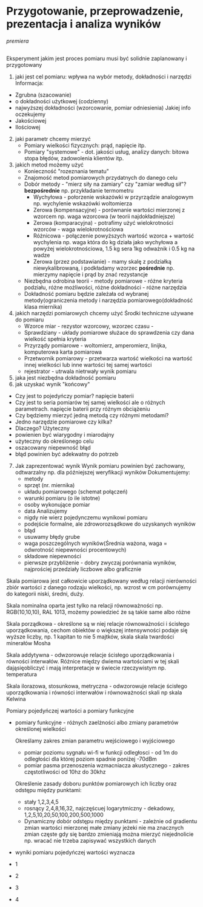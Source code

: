 # Przygotowanie, przeprowadzenie, prezentacja i analiza wyników
*premiera*
## 
Eksperyment jakim jest proces pomiaru musi być solidnie zaplanowany i przygotowany 
1. jaki jest cel pomiaru:
  wpływa na wybór metody, dokładności i narzędzi
  Informacja:
  - Zgrubna (szacowanie)
  - o dokładności użytkowej (codzienny)
  - najwyższej dokładności (wzorcowanie, pomiar odniesienia)
  Jakiej info oczekujemy
  - Jakościowej
  - Ilościowej
2. jaki parametr chcemy mierzyć
   - Pomiary wielkości fizycznych: prąd, napięcie itp.
   - Pomiary "systemowe" - dot. jakości usług, analizy danych: bitowa stopa błędów, zadowolenia klientów itp. 
3. jakich metod możemy użyć
   - Konieczność "rozeznania tematu"
   - Znajomość metod pomiarowych przydatnych do danego celu
   - Dobór metody - "mierz siły na zamiary" czy "zamiar według sił"?
     **bezpośrednie** np. przykładanie termometru
     - Wychyłowa - połorzenie wskazówki w przyrządzie analogowym np. wychylenie wskazówki woltomierza
     - Zerowa (kompensacyjne) - porównanie wartości mierzonej z wzorcem np. waga wzorcowa (w teorii najdokładniejsze)
     - Zerowa (komparacyjna) - potrafimy użyć wielokrotności wzorców - waga wielokrotnościowa
     - Różnicowa - połączenie powyższych wartość wzorca + wartość wychylenia np. waga która do kg działa jako wychyłowa a powyżej wielokrotnościowa, 1.5 kg sera 1kg odważnik i 0.5 kg na wadze
     - Zerowa (przez podstawianie) - mamy skalę z podziałką niewykalibrowaną, i podkładamy wzorzec
     **pośrednie** np. mierzymy napięcie i prąd by znać rezystancje
   - Niezbędna odrobina teorii - metody pomiarowe - różne kryteria podziału, różne możliwości, różne dokładności - różne narzędzia
   - Dokładność pomiaru będzie zależała od wybranej metody(ograniczenia metody i narzędzia pomiarowego(dokładność klasa miernika)
4. jakich narzędzi pomiarowych chcemy użyć
   Środki techniczne używane do pomiaru
   - Wzorce miar - rezystor wzorcowy, wzorzec czasu -
   - Sprawdziany - układy pomiarowe służace do sprawdzenia czy dana wielkość spełnia kryteria
   - Przyrządy pomiarowe - woltomierz, amperomierz, linijka, komputerowa karta pomiarowa
   - Przetwornik pomiarowy - przetwarza wartość wielkości na wartość innej wielkości lub inne wartości tej samej wartości
   - rejestrator - utrwala nietrwały wynik pomiaru
5. jaka jest niezbędna dokładność pomiaru
6.  jak uzyskać wynik "końcowy"
   - Czy jest to pojedyńczy pomiar? napięcie baterii
   - Czy jest to seria pomiarów tej samej wielkości ale o różnych parametrach. napięcie baterii przy różnym obciążeniu
   - Czy będziemy mierzyć jedną metodą czy różnymi metodami?
   - Jedno narzędzie pomiarowe czy kilka?
   - Dlaczego? Użyteczny
   - powienien być wiarygodny i miarodajny
   - użyteczny do określonego celu
   - oszacowany niepewność błąd
   - błąd powinien być adekwatny do potrzeb
7. Jak zaprezentować wynik
   Wynik pomiaru powinien być zachowany, odtwarzalny np. dla późniejszej weryfikacji wyników
   Dokumentujemy:
   - metody
   - sprzęt (nr. miernika)
   - układu pomiarowego (schemat połączeń)
   - warunki pomiaru (o ile istotne)
   - osoby wykonujące pomiar
   - data
   Analizujemy
   - nigdy nie wierz pojedynczemu wynikowi pomiaru
   - podejście formalne, ale zdroworozsądkowe do uzyskanych wyników
   - błąd
   - usuwamy błędy grube
   - waga poszczególnych wyników(Średnia ważona, waga = odwrotność niepewności procentowych)
   - składowe niepewności
   - pierwsze przybliżenie - dobry zwyczaj porównania wyników, najprościej przedziały liczbowe albo graficznie
   
   
   
  



Skala pomiarowa jest całkowicie uporządkowany według relacji nierówności zbiór wartości z danego rodzaju wielkości, np. wzrost w cm porównujemy do kategorii niski, średni, duży. 

Skala nominalna oparta jest tylko na relacji równoważności np. RGB(10,10,10), RAL 1013, możemy powiedzieć że są takie same albo różne

Skala porządkowa - określone są w niej relacje równoważności i ścisłego uporządkowania, cechom obiektów o większej intensywności podaje się wyższe liczby, np. 1 kapitan to nie 5 majtków, skala skala twardości minerałów Mosha

Skala addytywna - odwzorowuje relacje ścisłego uporządkowania i równości interwałów. Różnice między dwiema wartościami w tej skali dająsięobliczyć i mają interpretacje w świecie rzeczywistym np. temperatura

Skala ilorazowa, stosunkowa, metryczna - odwzorowuje relacje ścisłego uporządkowania i równości interwałów i równoważności skali np skala Kelwina


Pomiary pojedyńczej wartości a pomiary funkcyjne
- pomiary funkcyjne - różnych zaelżności albo zmiany parametrów określonej wielkości
  
  Określamy zakres zmian parametru wejściowego i wyjściowego
  - pomiar poziomu sygnału wi-fi w funkcji odległosci - od 1m do odległości dla której poziom spadnie poniżej -70dBm
  - pomiar pasma przenoszenia wzmacniacza akustycznego - zakres częstotliwości od 10hz do 30khz
  
  Określenie zasady doboru punktów pomiarowych ich liczby oraz odstępu między punktami: 
  - stały 1,2,3,4,5
  - rosnący 2,4,8,16,32, najczęścuej logarytmiczny - dekadowy, 1,2,5,10,20,50,100,200,500,1000
  - Dynamiczny dobór odstępu między punktami - zależnie od gradientu zmian wartości mierzonej
    małe zmiany jeżeki nie ma znacznych zmian
    częste gdy się bardzo zmieniają
    można mierzyć niejednolicie np. wracać 
    nie trzeba zapisywać wszystkich danych
    
  
  
  
  
  
  

- wyniki pomiaru pojedyńczej wartości wyznacza
- 1
- 2
- 3
- 4